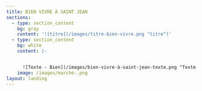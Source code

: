 ```yaml
---
title: BIEN VIVRE À SAINT JEAN
sections:
  - type: section_content
    bg: gray
    content: '![titre](/images/titre-bien-vivre.png "titre")'
  - type: section_content
    bg: white
    content: |-


      ![Texte - Bien](/images/bien-vivre-à-saint-jean-texte.png "Texte - Bien")
    image: /images/marché-.png
layout: landing
---
```


